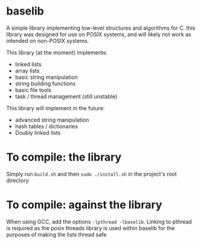 # baselib

A simple library implementing low-level structures and algorithms for C. this library was designed for use on POSIX systems, and will likely not work as intended on non-POSIX systems. 

This library (at the moment) implements:

- linked lists
- array lists
- basic string manipulation
- string building functions
- basic file tools
- task / thread management (still unstable)

This library will implement in the future:

- advanced string manipulation
- hash tables / dictionaries
- Doubly linked lists


# To compile: the library

Simply run `build.sh` and then `sudo ./install.sh` in the project's root directory


# To compile: against the library

When using GCC, add the options `-lpthread -lbaselib`. Linking to pthread is required as
the posix threads library is used within baselib for the purposes of making the lists 
thread safe

